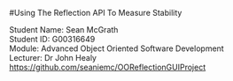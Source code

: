 #Using The Reflection API To Measure Stability

Student Name: Sean McGrath  
Student ID: G00316649   
Module: Advanced Object Oriented Software Development  
Lecturer: Dr John Healy  
https://github.com/seaniemc/OOReflectionGUIProject   

